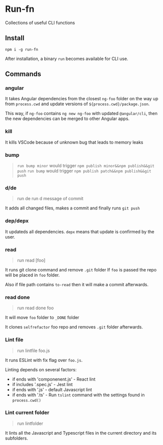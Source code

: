 # Run-fn

Collections of useful CLI functions

## Install

`npm i -g run-fn`

After installation, a binary `run` becomes available for CLI use.

## Commands

### angular

It takes Angular dependencies from the closest `ng-foo` folder on the way up from `process.cwd` and update versions of `${process.cwd}/package.json`.

This way, if `ng-foo` contains `ng new ng-foo` with updated `@angular/cli`, then the new dependencies can be merged to other Angular apps.

### kill

It kills VSCode because of unknown bug that leads to memory leaks

### bump

> `run bump minor` would trigger `npm publish minor&&npm publish&&git push`
> `run bump` would trigger `npm publish patch&&npm publish&&git push`

### d/de

> run de
> run d message of commit

It adds all changed files, makes a commit and finally runs `git push`

### dep/depx

It updateds all dependencies. `depx` means that update is confirmed by the user.

### read

> run read [foo]

It runs git clone command and remove `.git` folder
If `foo` is passed the repo will be placed in `foo` folder.

Also if file path contains `to-read` then it will make a commit afterwards.

### read done

> run read done foo

It will move `foo` folder to `_DONE` folder

It clones `selfrefactor` foo repo and removes `.git` folder afterwards.

### Lint file

> run lintfile foo.js

It runs ESLint with fix flag over `foo.js`.

Linting depends on several factors:

- if ends with 'componenent.js' - React lint
- if includes '.spec.js' - Jest lint
- if ends with '.js' - default Javascript lint
- if ends with '.ts' - Run `tslint` command with the settings found in `process.cwd()`

### Lint current folder

> run lintfolder

It lints all the Javascript and Typescript files in the current directory and its subfolders.